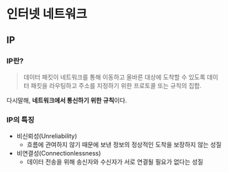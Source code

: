 # 인터넷 네트워크

## IP
### IP란?
> 데이터 패킷이 네트워크를 통해 이동하고 올바른 대상에 도착할 수 있도록 데이터 패킷을 라우팅하고 주소를 지정하기 위한 프로토콜 또는 규칙의 집합.

다시말해, **네트워크에서 통신하기 위한 규칙**이다.

### IP의 특징
- 비신뢰성(Unreliability)
    - 흐름에 관여하지 않기 때문에 보낸 정보의 정상적인 도착을 보장하지 않는 성질
- 비연결성(Connectionlessness)
    - 데이터 전송을 위해 송신자와 수신자가 서로 연결될 필요가 없다는 성질